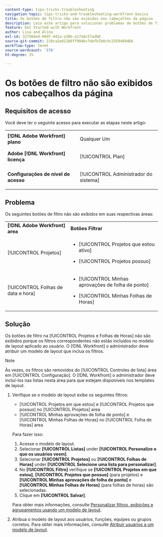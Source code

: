 ```yaml
---
content-type: tips-tricks-troubleshooting
navigation-topic: tips-tricks-and-troubleshooting-workfront-basics
title: Os botões de filtro não são exibidos nos cabeçalhos da página
description: Leia este artigo para solucionar problemas de botões de filtro que não são exibidos nos cabeçalhos da página.
feature: Get Started with Workfront
author: Lisa and Alina
exl-id: 327564ed-60df-441a-a38b-a17a8c57adb0
source-git-commit: 210ca2e82286ff904bc7defb7b8c9c2559489d66
workflow-type: tm+mt
source-wordcount: '276'
ht-degree: 1%

---
```


# Os botões de filtro não são exibidos nos cabeçalhos da página

## Requisitos de acesso

Você deve ter o seguinte acesso para executar as etapas neste artigo:

<table style="table-layout:auto"> 
 <col> 
 <col> 
 <tbody> 
  <tr> 
   <td role="rowheader"><strong>[!DNL Adobe Workfront] plano</strong></td> 
   <td> <p>Qualquer Um</p> </td> 
  </tr> 
  <tr> 
   <td role="rowheader"><strong>Adobe [!DNL Workfront] licença</strong></td> 
   <td> <p>[!UICONTROL Plan] </p> </td> 
  </tr> 
  <tr> 
   <td role="rowheader"><strong>Configurações de nível de acesso</strong></td> 
   <td> <p>[!UICONTROL Administrador do sistema]</p> </td> 
  </tr> 
 </tbody> 
</table>

## Problema

Os seguintes botões de filtro não são exibidos em suas respectivas áreas:

<table style="table-layout:auto"> 
 <col> 
 <col> 
 <tbody> 
  <tr> 
   <td><strong>[!DNL Adobe Workfront] area</strong></td> 
   <td><strong>Botões Filtrar</strong></td> 
  </tr> 
  <tr> 
   <td> <p>[!UICONTROL Projetos] </p> </td> 
   <td> 
    <ul> 
     <li> <p>[!UICONTROL Projetos que estou ativo]</p> </li> 
     <li> <p>[!UICONTROL Projetos possuo]</p> </li> 
    </ul> </td> 
  </tr> 
  <tr> 
   <td><span>[!UICONTROL Folhas de data e hora]</span> </td> 
   <td> 
    <ul> 
     <li> <p><span>[!UICONTROL Minhas aprovações de folha de ponto]</span> </p> </li> 
     <li> <p><span>[!UICONTROL Minhas Folhas de Horas]</span> </p> </li> 
    </ul> </td> 
  </tr> 
 </tbody> 
</table>

## Solução

Os botões de filtro na [!UICONTROL Projetos e Folhas de Horas] não são exibidos porque os filtros correspondentes não estão incluídos no modelo de layout aplicado ao usuário. O [!DNL Workfront] o administrador deve atribuir um modelo de layout que inclua os filtros.

>[!NOTE]
>
>Às vezes, os filtros são removidos do [!UICONTROL Controles de lista] área em [!UICONTROL Configuração]. O [!DNL Workfront] o administrador deve incluí-los nas listas nesta área para que estejam disponíveis nos templates de layout.

1. Verifique se o modelo de layout exibe os seguintes filtros:

   * [!UICONTROL Projetos em que estou] e [!UICONTROL Projetos que possuo] no [!UICONTROL Projetos] area
   * [!UICONTROL Minhas aprovações de folha de ponto] e [!UICONTROL Minhas Folhas de Horas] no [!UICONTROL Folha de Horas] area

   Para fazer isso:

   1. Acesse o modelo de layout.
   1. Selecionar **[!UICONTROL Listas]** under **[!UICONTROL Personalize o que os usuários veem]**.
   1. Selecionar **[!UICONTROL Projetos]** ou **[!UICONTROL Folhas de Horas]** under **[!UICONTROL Selecione uma lista para personalizar]**.
   1. No **[!UICONTROL Filtro]** verifique se **[!UICONTROL Projetos em que estou]**, **[!UICONTROL Projetos que possuo]** (para projetos) e **[!UICONTROL Minhas aprovações de folha de ponto]** e **[!UICONTROL Minhas Folhas de Horas]** (para folhas de horas) são selecionadas.
   1. Clique em **[!UICONTROL Salvar]**.

   Para obter mais informações, consulte [Personalizar filtros, exibições e agrupamentos usando um modelo de layout](../../administration-and-setup/customize-workfront/use-layout-templates/customize-fvg-list-controls-layout-template.md).

1. Atribua o modelo de layout aos usuários, funções, equipes ou grupos corretos. Para obter mais informações, consulte [Atribuir usuários a um modelo de layout](../../administration-and-setup/customize-workfront/use-layout-templates/assign-users-to-layout-template.md).
